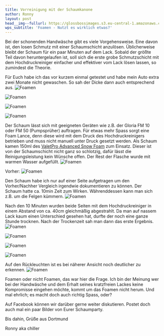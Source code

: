 ```yaml
---
title: Vorreinigung mit der Schaumkanone
author: Ronny
layout: post
head__img--fullurl: https://glossbossimages.s3.eu-central-1.amazonaws.com/chiller/Foamen,%20was%20bringt%20es%20wirklich/07.jpg
wps_subtitle: 'Foamen - Nutzt es wirklich etwas?'
---
```



Bei der schonenden Handwäsche gibt es viele Vorgehensweise. Eine davon ist, den losen Schmutz mit einer Schaumschicht anzulösen. Üblicherweise bleibt der Schaum für ein paar Minuten auf dem Lack. Sobald der größte Teil davon heruntergelaufen ist, soll sich die erste grobe Schmutzschicht mit dem Hochdruckreiniger einfacher und effektiver vom Lack lösen lassen, so zumindest die Theorie.

Für Euch habe ich das vor kurzem einmal getestet und habe mein Auto extra zwei Monate nicht gewaschen. So sah der Dicke dann auch entsprechend aus.
![Foamen](https://glossbossimages.s3.eu-central-1.amazonaws.com/chiller/Foamen,%20was%20bringt%20es%20wirklich/01.jpg)

![Foamen](https://glossbossimages.s3.eu-central-1.amazonaws.com/chiller/Foamen,%20was%20bringt%20es%20wirklich/02.jpg)

![Foamen](https://glossbossimages.s3.eu-central-1.amazonaws.com/chiller/Foamen,%20was%20bringt%20es%20wirklich/03.jpg)

![Foamen](https://glossbossimages.s3.eu-central-1.amazonaws.com/chiller/Foamen,%20was%20bringt%20es%20wirklich/04.jpg)


Der Schaum lässt sich mit geeigneten Geräten wie z.B. der Gloria FM 10 oder FM 50 (Pumpsprüher) auftragen. Für etwas mehr Spass sorgt eine Foam Lance, denn diese wird mit dem Druck des Hochdruckreinigers betrieben und muss nicht manuell unter Druck gesetzt werden. Als Schaum kamen 150ml des [ValetPro Advanced Snow Foam](http://www.lupus-autopflege.de/ValetPRO-Advanced-Snow-Foam-5Liter) zum Einsatz. Dieser ist von der Schaumschicht nicht ganz so schlotzig, dafür lässt die Reinigungsleistung kein Wünsche offen. Der Rest der Flasche wurde mit warmen Wasser aufgefüllt.
![Foamen](https://glossbossimages.s3.eu-central-1.amazonaws.com/chiller/Foamen,%20was%20bringt%20es%20wirklich/05.jpg)

Vorher:
![Foamen](https://glossbossimages.s3.eu-central-1.amazonaws.com/chiller/Foamen,%20was%20bringt%20es%20wirklich/06.jpg)

Den Schaum habe ich nur auf einer Seite aufgetragen um den Vorher/Nachher Vergleich irgendwie dokumentieren zu können. Der Schaum hatte ca. 10min Zeit zum Wirken. Währenddessen kann man sich z.B. um die Felgen kümmern.
![Foamen](https://glossbossimages.s3.eu-central-1.amazonaws.com/chiller/Foamen,%20was%20bringt%20es%20wirklich/07.jpg)

Nach den 10 Minuten wurden beide Seiten mit dem Hochdruckreiniger in einem Abstand von ca. 40cm gleichmäßig abgestrahlt. Da man auf nassem Lack kaum einen Unterschied gesehen hat, durfte der noch eine ganze Stunde trocknen. Nach der Trockenzeit sah man dann das erste Ergebnis.
![Foamen](https://glossbossimages.s3.eu-central-1.amazonaws.com/chiller/Foamen,%20was%20bringt%20es%20wirklich/08.jpg)

![Foamen](https://glossbossimages.s3.eu-central-1.amazonaws.com/chiller/Foamen,%20was%20bringt%20es%20wirklich/09.jpg)

![Foamen](https://glossbossimages.s3.eu-central-1.amazonaws.com/chiller/Foamen,%20was%20bringt%20es%20wirklich/10.jpg)

![Foamen](https://glossbossimages.s3.eu-central-1.amazonaws.com/chiller/Foamen,%20was%20bringt%20es%20wirklich/11.jpg)

Auf den Rückleuchten ist es bei näherer Ansicht noch deutlicher zu erkennen. 
![Foamen](https://glossbossimages.s3.eu-central-1.amazonaws.com/chiller/Foamen,%20was%20bringt%20es%20wirklich/12.jpg)


Foamen oder nicht Foamen, das war hier die Frage. Ich bin der Meinung wer bei der Handwäsche und dem Erhalt seines kratzfreien Lackes keine Kompromisse eingehen möchte, kommt um das Foamen nicht herum. Und mal ehrlich; es macht doch auch richtig Spass, oder?

Auf Facebook können wir darüber gerne weiter diskutieren. Postet doch auch mal ein paar Bilder von Eurer Schaumparty. 

Bis dahin,
Grüße aus Dortmund

Ronny aka chiller
